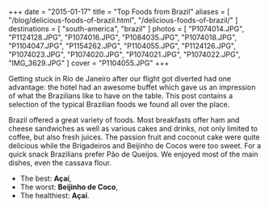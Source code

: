 +++
date    = "2015-01-17"
title   = "Top Foods from Brazil"
aliases = [ "/blog/delicious-foods-of-brazil.html", "/delicious-foods-of-brazil/" ]
destinations = [ "south-america", "brazil" ]
photos  = [
  "P1074014.JPG", "P1124128.JPG", "P1074016.JPG", "P1084035.JPG", "P1074018.JPG",
  "P1104047.JPG", "P1154262.JPG", "P1104055.JPG", "P1124126.JPG", "P1074023.JPG",
  "P1074020.JPG", "P1074021.JPG", "P1074022.JPG", "IMG_3629.JPG"
]
cover = "P1104055.JPG"
+++

Getting stuck in Rio de Janeiro after our flight got diverted had one advantage: the hotel had an awesome buffet which gave us an impression of what the Brazilians like to have on the table. This post contains a selection of the typical Brazilian foods we found all over the place.
<!--more-->
Brazil offered a great variety of foods. Most breakfasts offer ham and cheese sandwiches as well as various cakes and drinks, not only limited to coffee, but also fresh juices. The passion fruit and coconut cake were quite delicious while the Brigadeiros and Beijinho de Cocos were too sweet. For a quick snack Brazilians prefer Pão de Queijos. We enjoyed most of the main dishes, even the cassava flour.

* The best: **Açaí**,
* The worst: **Beijinho de Coco**,
* The healthiest: **Açaí**.